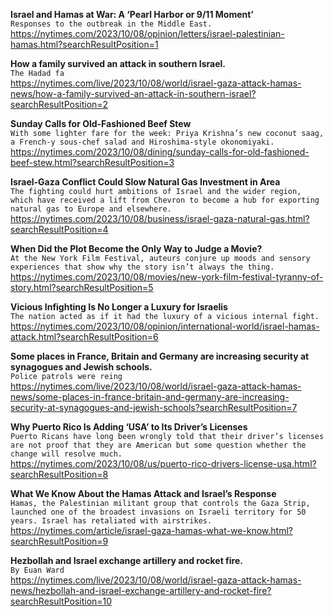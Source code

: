 **Israel and Hamas at War: A ‘Pearl Harbor or 9/11 Moment’**\
`Responses to the outbreak in the Middle East.`\
https://nytimes.com/2023/10/08/opinion/letters/israel-palestinian-hamas.html?searchResultPosition=1

**How a family survived an attack in southern Israel.**\
`The Hadad fa`\
https://nytimes.com/live/2023/10/08/world/israel-gaza-attack-hamas-news/how-a-family-survived-an-attack-in-southern-israel?searchResultPosition=2

**Sunday Calls for Old-Fashioned Beef Stew**\
`With some lighter fare for the week: Priya Krishna’s new coconut saag, a French-y sous-chef salad and Hiroshima-style okonomiyaki.`\
https://nytimes.com/2023/10/08/dining/sunday-calls-for-old-fashioned-beef-stew.html?searchResultPosition=3

**Israel-Gaza Conflict Could Slow Natural Gas Investment in Area**\
`The fighting could hurt ambitions of Israel and the wider region, which have received a lift from Chevron to become a hub for exporting natural gas to Europe and elsewhere.`\
https://nytimes.com/2023/10/08/business/israel-gaza-natural-gas.html?searchResultPosition=4

**When Did the Plot Become the Only Way to Judge a Movie?**\
`At the New York Film Festival, auteurs conjure up moods and sensory experiences that show why the story isn’t always the thing.`\
https://nytimes.com/2023/10/08/movies/new-york-film-festival-tyranny-of-story.html?searchResultPosition=5

**Vicious Infighting Is No Longer a Luxury for Israelis**\
`The nation acted as if it had the luxury of a vicious internal fight.`\
https://nytimes.com/2023/10/08/opinion/international-world/israel-hamas-attack.html?searchResultPosition=6

**Some places in France, Britain and Germany are increasing security at synagogues and Jewish schools.**\
`Police patrols were reing`\
https://nytimes.com/live/2023/10/08/world/israel-gaza-attack-hamas-news/some-places-in-france-britain-and-germany-are-increasing-security-at-synagogues-and-jewish-schools?searchResultPosition=7

**Why Puerto Rico Is Adding ‘USA’ to Its Driver’s Licenses**\
`Puerto Ricans have long been wrongly told that their driver’s licenses are not proof that they are American but some question whether the change will resolve much.`\
https://nytimes.com/2023/10/08/us/puerto-rico-drivers-license-usa.html?searchResultPosition=8

**What We Know About the Hamas Attack and Israel’s Response**\
`Hamas, the Palestinian militant group that controls the Gaza Strip, launched one of the broadest invasions on Israeli territory for 50 years. Israel has retaliated with airstrikes.`\
https://nytimes.com/article/israel-gaza-hamas-what-we-know.html?searchResultPosition=9

**Hezbollah and Israel exchange artillery and rocket fire.**\
`By Euan Ward`\
https://nytimes.com/live/2023/10/08/world/israel-gaza-attack-hamas-news/hezbollah-and-israel-exchange-artillery-and-rocket-fire?searchResultPosition=10

